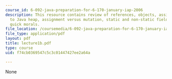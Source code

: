 ```yaml
---
course_id: 6-092-java-preparation-for-6-170-january-iap-2006
description: This resource contains review of references, objects, assignments, introduction
  to Java heap, assignment versus mutation, static and non-static fields, scope, and
  quick morals.
file_location: /coursemedia/6-092-java-preparation-for-6-170-january-iap-2006/f74cb0369547c5c3c01447427ee2a64a_lecture1b.pdf
file_type: application/pdf
layout: pdf
title: lecture1b.pdf
type: course
uid: f74cb0369547c5c3c01447427ee2a64a

---
```

None